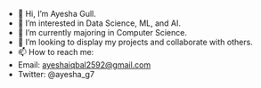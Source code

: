 - 👋 Hi, I’m Ayesha Gull.
- 👀 I’m interested in Data Science, ML, and AI.
- 🌱 I’m currently majoring in Computer Science.
- 💞️ I’m looking to display my projects and collaborate with others.
- 📫 How to reach me:
- Email: ayeshaiqbal2592@gmail.com
- Twitter: @ayesha_g7

<!---
ayeshag7/ayeshag7 is a ✨ special ✨ repository because its `README.md` (this file) appears on your GitHub profile.
You can click the Preview link to take a look at your changes.
--->
